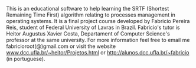 This is an educational software to help learning the SRTF (Shortest Remaining Time First) algorithm relating to processes management in operating systems. It is a final project course developed by Fabricio Pereira Reis, student of Federal University of Lavras in Brazil. Fabricio's tutor is Heitor Augustus Xavier Costa, Departament of Computer Science's professor at the same university. For more information feel free to email me fabricioroot(@)gmail.com or visit the website www.dcc.ufla.br/~heitor/Projetos.html or http://alunos.dcc.ufla.br/~fabricio (in portuguese).